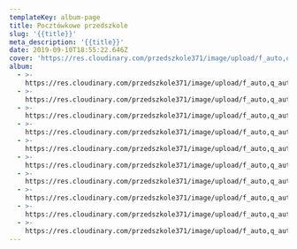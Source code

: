 ```yaml
---
templateKey: album-page
title: Pocztówkowe przedszkole
slug: '{{title}}'
meta_description: '{{title}}'
date: 2019-09-10T18:55:22.646Z
cover: 'https://res.cloudinary.com/przedszkole371/image/upload/f_auto,q_auto/c_fill,w_1200/v1573666503/Albumy%20zdj%C4%99%C4%87/2019/Poczt%C3%B3wkowe%20przedszkole/jakcxqsg01d6j8ub3heq.jpg'
album:
  - >-
    https://res.cloudinary.com/przedszkole371/image/upload/f_auto,q_auto/c_fill,w_1200/v1573666510/Albumy%20zdj%C4%99%C4%87/2019/Poczt%C3%B3wkowe%20przedszkole/kaqqoyxnj3tinwixhws3.jpg
  - >-
    https://res.cloudinary.com/przedszkole371/image/upload/f_auto,q_auto/c_fill,w_1200/v1573666507/Albumy%20zdj%C4%99%C4%87/2019/Poczt%C3%B3wkowe%20przedszkole/otbexavhq28qjrl9o4e0.jpg
  - >-
    https://res.cloudinary.com/przedszkole371/image/upload/f_auto,q_auto/c_fill,w_1200/v1573666506/Albumy%20zdj%C4%99%C4%87/2019/Poczt%C3%B3wkowe%20przedszkole/zoiy4cki8niqdgnzpmqr.jpg
  - >-
    https://res.cloudinary.com/przedszkole371/image/upload/f_auto,q_auto/c_fill,w_1200/v1573666506/Albumy%20zdj%C4%99%C4%87/2019/Poczt%C3%B3wkowe%20przedszkole/zt5r3nsrtzqebj56t5ec.jpg
  - >-
    https://res.cloudinary.com/przedszkole371/image/upload/f_auto,q_auto/c_fill,w_1200/v1573666503/Albumy%20zdj%C4%99%C4%87/2019/Poczt%C3%B3wkowe%20przedszkole/jakcxqsg01d6j8ub3heq.jpg
  - >-
    https://res.cloudinary.com/przedszkole371/image/upload/f_auto,q_auto/c_fill,w_1200/v1573666503/Albumy%20zdj%C4%99%C4%87/2019/Poczt%C3%B3wkowe%20przedszkole/visywvxsf6cl2urs2a1f.jpg
  - >-
    https://res.cloudinary.com/przedszkole371/image/upload/f_auto,q_auto/c_fill,w_1200/v1573666503/Albumy%20zdj%C4%99%C4%87/2019/Poczt%C3%B3wkowe%20przedszkole/pvg58e6afrlya4vhbbzb.jpg
  - >-
    https://res.cloudinary.com/przedszkole371/image/upload/f_auto,q_auto/c_fill,w_1200/v1573666498/Albumy%20zdj%C4%99%C4%87/2019/Poczt%C3%B3wkowe%20przedszkole/bbpkynzatxumus4bykxb.jpg
  - >-
    https://res.cloudinary.com/przedszkole371/image/upload/f_auto,q_auto/c_fill,w_1200/v1573666498/Albumy%20zdj%C4%99%C4%87/2019/Poczt%C3%B3wkowe%20przedszkole/pompvy6j36li8rid8cyy.jpg
  - >-
    https://res.cloudinary.com/przedszkole371/image/upload/f_auto,q_auto/c_fill,w_1200/v1573666498/Albumy%20zdj%C4%99%C4%87/2019/Poczt%C3%B3wkowe%20przedszkole/pbpgwmkcrtog72jjessi.jpg
---
```



